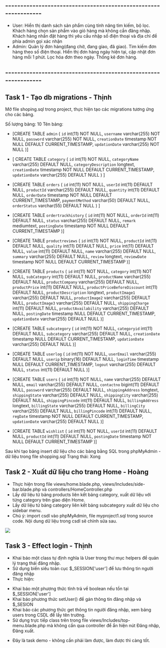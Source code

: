 
## ---------------------------------------------------------------
- User: 
  Hiển thị danh sách sản phẩm cùng tính năng tìm kiếm, bộ lọc. 
  Khách hàng chọn sản phẩm vào giỏ hàng mà không cần đăng nhập. 
  Khách hàng nhấn đặt hàng thì yêu cầu nhập số điện thoại và địa chỉ để phía admin gọi xác nhận                                                           
- Admin: 
  Quản lý đơn hàng(đang chờ, đang giao, đã giao). 
  Tìm kiếm đơn hàng theo số điện thoại. Hiển thị đơn hàng ngày hiện tại, cập nhật đơn hàng mỗi 1 phút. 
  Lọc hóa đơn theo ngày. 
  Thống kê đơn hàng.
## ---------------------------------------------------------------
## Task 1 - Tạo db migrations - Thịnh

Mở file shoping.sql trong project, thực hiện tạo các migrations tương ứng cho các bảng.

Số lượng bảng: 10
Tên bảng: 
- [CREATE TABLE `admin` (
  `id` int(11) NOT NULL,
  `username` varchar(255) NOT NULL,
  `password` varchar(255) NOT NULL,
  `creationDate` timestamp NOT NULL DEFAULT CURRENT_TIMESTAMP,
  `updationDate` varchar(255) NOT NULL
)]

- [
    CREATE TABLE `category` (
  `id` int(11) NOT NULL,
  `categoryName` varchar(255) DEFAULT NULL,
  `categoryDescription` longtext,
  `creationDate` timestamp NOT NULL DEFAULT CURRENT_TIMESTAMP,
  `updationDate` varchar(255) DEFAULT NULL
)
]
- [CREATE TABLE `orders` (
  `id` int(11) NOT NULL,
  `userId` int(11) DEFAULT NULL,
  `productId` varchar(255) DEFAULT NULL,
  `quantity` int(11) DEFAULT NULL,
  `orderDate` timestamp NOT NULL DEFAULT CURRENT_TIMESTAMP,
  `paymentMethod` varchar(50) DEFAULT NULL,
  `orderStatus` varchar(55) DEFAULT NULL
) ]
- [CREATE TABLE `ordertrackhistory` (
  `id` int(11) NOT NULL,
  `orderId` int(11) DEFAULT NULL,
  `status` varchar(255) DEFAULT NULL,
  `remark` mediumtext,
  `postingDate` timestamp NOT NULL DEFAULT CURRENT_TIMESTAMP
)]
- [CREATE TABLE `productreviews` (
  `id` int(11) NOT NULL,
  `productId` int(11) DEFAULT NULL,
  `quality` int(11) DEFAULT NULL,
  `price` int(11) DEFAULT NULL,
  `value` int(11) DEFAULT NULL,
  `name` varchar(255) DEFAULT NULL,
  `summary` varchar(255) DEFAULT NULL,
  `review` longtext,
  `reviewDate` timestamp NOT NULL DEFAULT CURRENT_TIMESTAMP
)]
- [CREATE TABLE `products` (
  `id` int(11) NOT NULL,
  `category` int(11) NOT NULL,
  `subCategory` int(11) DEFAULT NULL,
  `productName` varchar(255) DEFAULT NULL,
  `productCompany` varchar(255) DEFAULT NULL,
  `productPrice` int(11) DEFAULT NULL,
  `productPriceBeforeDiscount` int(11) DEFAULT NULL,
  `productDescription` longtext,
  `productImage1` varchar(255) DEFAULT NULL,
  `productImage2` varchar(255) DEFAULT NULL,
  `productImage3` varchar(255) DEFAULT NULL,
  `shippingCharge` int(11) DEFAULT NULL,
  `productAvailability` varchar(255) DEFAULT NULL,
  `postingDate` timestamp NULL DEFAULT CURRENT_TIMESTAMP,
  `updationDate` varchar(255) DEFAULT NULL
)]
- [CREATE TABLE `subcategory` (
  `id` int(11) NOT NULL,
  `categoryid` int(11) DEFAULT NULL,
  `subcategory` varchar(255) DEFAULT NULL,
  `creationDate` timestamp NULL DEFAULT CURRENT_TIMESTAMP,
  `updationDate` varchar(255) DEFAULT NULL
)]
- [CREATE TABLE `userlog` (
  `id` int(11) NOT NULL,
  `userEmail` varchar(255) DEFAULT NULL,
  `userip` binary(16) DEFAULT NULL,
  `loginTime` timestamp NULL DEFAULT CURRENT_TIMESTAMP,
  `logout` varchar(255) DEFAULT NULL,
  `status` int(11) DEFAULT NULL
)]
- [CREATE TABLE `users` (
  `id` int(11) NOT NULL,
  `name` varchar(255) DEFAULT NULL,
  `email` varchar(255) DEFAULT NULL,
  `contactno` bigint(11) DEFAULT NULL,
  `password` varchar(255) DEFAULT NULL,
  `shippingAddress` longtext,
  `shippingState` varchar(255) DEFAULT NULL,
  `shippingCity` varchar(255) DEFAULT NULL,
  `shippingPincode` int(11) DEFAULT NULL,
  `billingAddress` longtext,
  `billingState` varchar(255) DEFAULT NULL,
  `billingCity` varchar(255) DEFAULT NULL,
  `billingPincode` int(11) DEFAULT NULL,
  `regDate` timestamp NOT NULL DEFAULT CURRENT_TIMESTAMP,
  `updationDate` varchar(255) DEFAULT NULL
)]
- [CREATE TABLE `wishlist` (
  `id` int(11) NOT NULL,
  `userId` int(11) DEFAULT NULL,
  `productId` int(11) DEFAULT NULL,
  `postingDate` timestamp NOT NULL DEFAULT CURRENT_TIMESTAMP
)]

Sau khi tạo bảng insert dữ liệu cho các bảng bằng SQL trong phpMyAdmin - dữ liệu trong file shopping.sql
Trạng thái: Xong


## Task 2 - Xuất dữ liệu cho trang Home - Hoàng

- Thực hiện trong file views/home.blade.php, views/Includes/side-bar.blade.php và controllers/HomeController.php
- Lấy dữ liệu từ bảng products liên kết bảng category, xuất dữ liệu với từng category trên giao diện Home. 
- Lấy dữ liệu từ bảng category liên kết bảng subcategory xuất dữ liệu cho sidebar menu.
- Chú ý: import csdl vào phpMyAdmin, file myproject1.sql trong source code. Nội dung dữ liệu trong csdl sẽ chỉnh sửa sau.
<img src='https://firebasestorage.googleapis.com/v0/b/melodic-stone-338516.appspot.com/o/laravel%2Ftask2.PNG?alt=media&token=9fe49de2-9d31-4a3f-b627-38002186f930'>

## Task 3 - Effect login - Thịnh
- Khai báo một class tự định nghĩa là User trong thư mục helpers để quản lý trạng thái đăng nhập.
- Sử dụng biến siêu toàn cục $_SESSION['user'] để lưu thông tin người đăng nhập
- Thực hiện: 
 + Khai báo một phương thức tĩnh trả về boolean nếu tồn tại $_SESSION['user']
 + Khai báo phương thức setUser() để gán thông tin đăng nhập và $_SESION
 + Khai báo các phương thức get thông tin người đăng nhập, xem bảng users trong CSDL để lấy tên trường.
 + Sử dụng trực tiếp class trên trong file views/Includes/top-menu.blade.php mà không cần qua controller để ẩn hiện nút Đăng nhập, Đăng xuất.
- Đây là task demo - không cần phải làm được, làm được thì càng tốt.